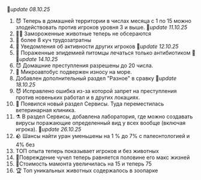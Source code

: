 🚩*update 08.10.25*
1. 😈 Теперь в домашней территории в числах месяца с 1 по 15 можно злодействовать против игроков уровня 3 и выше.
🚩*update 11.10.25*
1. 🥶💩 Замороженные животные теперь не обсераются
2. 💩 более 8 куч трудозатратны
3. 📢 Уведомления об активности других игроков
🚩*update 12.10.25*
1. 🦠 Пораженные эпидемией питомцы лечаться только антибиотиком 💉
🚩*update 14.10.25*
1. 😈 Домашние преступления разрешены до 20 числа.
2. 🚐 Микроавтобус подвержен износу на море.
3. Добавлен дополнительный раздел "Разное" в сравку
🚩*update 18.10.25*
1. 😈 Исправлено ошибка из-за которой запрет на преступления против новеньких работал и в других локациях.
2. 🏣 Появился новый раздел Сервисы. Туда переместилась ветеринарная клиника. 
3. ⚗️ В раздел Сервисы, добавлена лаборатория, где можно создавать вирусы поражающие определенный вид у всех вообще (включая игрока).
🚩*update 26.10.25*
1. 🪨 Шансы найти уран уменьшены на 1 % до 7% с палеонтологией и 4% без
2. ТОП опыта теперь показывает игроков и без животных
3. 🦣Повреждение чучел теперь равняется половине его макс жизней
4. 🦣Стоимость мамонта увеличилась на 15 и теперь 75
5. 🏆 Топ уникальных животных содержалось в зоопарке